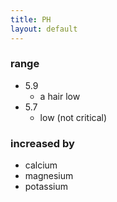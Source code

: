 ```yaml
---
title: PH
layout: default
---
```


### range
- 5.9
  - a hair low
- 5.7 
  - low (not critical)

### increased by
- calcium
- magnesium
- potassium
